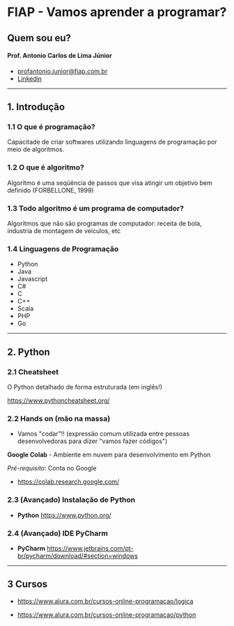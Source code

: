 # FIAP - Vamos aprender a programar?

## Quem sou eu?

#### Prof. Antonio Carlos de Lima Júnior

- profantonio.junior@fiap.com.br
- [Linkedin](https://br.linkedin.com/in/acnaweb)

----
## 1. Introdução

### 1.1 O que é programação?

Capacitade de criar softwares utilizando linguagens de programação por meio de algoritmos.

### 1.2 O que é algoritmo?

Algoritmo é uma seqüência de passos que visa atingir um objetivo bem definido (FORBELLONE, 1999)

### 1.3 Todo algoritmo é um programa de computador?

Algoritmos que não são programas de computador: receita de bola, industria de montagem de veículos, etc

### 1.4 Linguagens de Programação

- Python
- Java
- Javascript
- C#
- C
- C++
- Scala
- PHP
- Go

----
## 2. Python

### 2.1 Cheatsheet 

O Python detalhado de forma estruturada (em inglês!)

https://www.pythoncheatsheet.org/

### 2.2 __Hands on__ (mão na massa)

- Vamos "codar"!! (expressão comum utilizada entre pessoas desenvolvedoras para dizer "vamos fazer códigos")

__Google Colab__ - Ambiente em nuvem para desenvolvimento em Python

_Pré-requisito_: Conta no Google

- https://colab.research.google.com/

### 2.3 (Avançado) Instalação de Python

- __Python__ https://www.python.org/

### 2.4 (Avançado) IDE PyCharm

- __PyCharm__ https://www.jetbrains.com/pt-br/pycharm/download/#section=windows

----
## 3 Cursos

- https://www.alura.com.br/cursos-online-programacao/logica

- https://www.alura.com.br/cursos-online-programacao/python